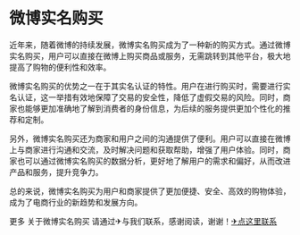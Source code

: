 # 微博实名购买

近年来，随着微博的持续发展，微博实名购买成为了一种新的购买方式。通过微博实名购买，用户可以直接在微博上购买商品或服务，无需跳转到其他平台，极大地提高了购物的便利性和效率。

微博实名购买的优势之一在于其实名认证的特性。用户在进行购买时，需要进行实名认证，这一举措有效地保障了交易的安全性，降低了虚假交易的风险。同时，商家也能够更加准确地了解到消费者的身份信息，为后续的服务提供更加个性化的推荐和定制。

另外，微博实名购买还为商家和用户之间的沟通提供了便利。用户可以直接在微博上与商家进行沟通和交流，及时解决问题和获取帮助，增强了用户体验。同时，商家也可以通过微博实名购买的数据分析，更好地了解用户的需求和偏好，从而改进产品和服务，提升竞争力。

总的来说，微博实名购买为用户和商家提供了更加便捷、安全、高效的购物体验，成为了电商行业的新趋势和发展方向。

更多 关于微博实名购买 请通过✈与我们联系，感谢阅读，谢谢！[✈点这里联系](https://add.k02.cc)